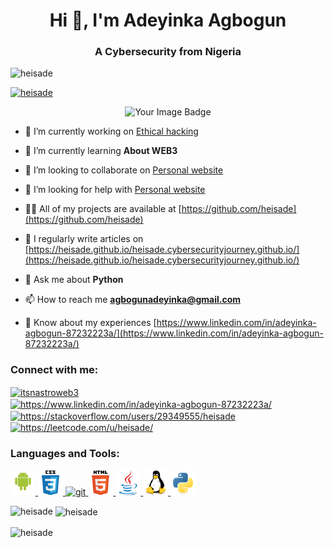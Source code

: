 <h1 align="center">Hi 👋, I'm Adeyinka Agbogun</h1>
<h3 align="center">A Cybersecurity from Nigeria</h3>

<p align="left"> <img src="https://komarev.com/ghpvc/?username=heisade&label=Profile%20views&color=0e75b6&style=flat" alt="heisade" /> </p>

<p align="left"> <a href="https://github.com/ryo-ma/github-profile-trophy"><img src="https://github-profile-trophy.vercel.app/?username=heisade" alt="heisade" /></a> </p>

<p align="center"> <img src="https://tryhackme-badges.s3.amazonaws.com/heisade.png" alt="Your Image Badge" /> </p>

- 🔭 I’m currently working on [Ethical hacking](https://github.com/heisade/heisade.cybersecurityjourney.github.io)

- 🌱 I’m currently learning **About WEB3**

- 👯 I’m looking to collaborate on [Personal website](https://github.com/heisade/heisade.cybersecurityjourney.github.io/tree/main/websites)

- 🤝 I’m looking for help with [Personal website](https://github.com/heisade/heisade.cybersecurityjourney.github.io/tree/main/websites)

- 👨‍💻 All of my projects are available at [https://github.com/heisade](https://github.com/heisade)

- 📝 I regularly write articles on [https://heisade.github.io/heisade.cybersecurityjourney.github.io/](https://heisade.github.io/heisade.cybersecurityjourney.github.io/)

- 💬 Ask me about **Python**

- 📫 How to reach me **agbogunadeyinka@gmail.com**

- 📄 Know about my experiences [https://www.linkedin.com/in/adeyinka-agbogun-87232223a/](https://www.linkedin.com/in/adeyinka-agbogun-87232223a/)

<h3 align="left">Connect with me:</h3>
<p align="left">
<a href="https://twitter.com/itsnastroweb3" target="blank"><img align="center" src="https://raw.githubusercontent.com/rahuldkjain/github-profile-readme-generator/master/src/images/icons/Social/twitter.svg" alt="itsnastroweb3" height="30" width="40" /></a>
<a href="https://linkedin.com/in/https://www.linkedin.com/in/adeyinka-agbogun-87232223a/" target="blank"><img align="center" src="https://raw.githubusercontent.com/rahuldkjain/github-profile-readme-generator/master/src/images/icons/Social/linked-in-alt.svg" alt="https://www.linkedin.com/in/adeyinka-agbogun-87232223a/" height="30" width="40" /></a>
<a href="https://stackoverflow.com/users/https://stackoverflow.com/users/29349555/heisade" target="blank"><img align="center" src="https://raw.githubusercontent.com/rahuldkjain/github-profile-readme-generator/master/src/images/icons/Social/stack-overflow.svg" alt="https://stackoverflow.com/users/29349555/heisade" height="30" width="40" /></a>
<a href="https://www.leetcode.com/https://leetcode.com/u/heisade/" target="blank"><img align="center" src="https://raw.githubusercontent.com/rahuldkjain/github-profile-readme-generator/master/src/images/icons/Social/leet-code.svg" alt="https://leetcode.com/u/heisade/" height="30" width="40" /></a>
</p>

<h3 align="left">Languages and Tools:</h3>
<p align="left"> <a href="https://developer.android.com" target="_blank" rel="noreferrer"> <img src="https://raw.githubusercontent.com/devicons/devicon/master/icons/android/android-original-wordmark.svg" alt="android" width="40" height="40"/> </a> <a href="https://www.w3schools.com/css/" target="_blank" rel="noreferrer"> <img src="https://raw.githubusercontent.com/devicons/devicon/master/icons/css3/css3-original-wordmark.svg" alt="css3" width="40" height="40"/> </a> <a href="https://git-scm.com/" target="_blank" rel="noreferrer"> <img src="https://www.vectorlogo.zone/logos/git-scm/git-scm-icon.svg" alt="git" width="40" height="40"/> </a> <a href="https://www.w3.org/html/" target="_blank" rel="noreferrer"> <img src="https://raw.githubusercontent.com/devicons/devicon/master/icons/html5/html5-original-wordmark.svg" alt="html5" width="40" height="40"/> </a> <a href="https://www.java.com" target="_blank" rel="noreferrer"> <img src="https://raw.githubusercontent.com/devicons/devicon/master/icons/java/java-original.svg" alt="java" width="40" height="40"/> </a> <a href="https://www.linux.org/" target="_blank" rel="noreferrer"> <img src="https://raw.githubusercontent.com/devicons/devicon/master/icons/linux/linux-original.svg" alt="linux" width="40" height="40"/> </a> <a href="https://www.python.org" target="_blank" rel="noreferrer"> <img src="https://raw.githubusercontent.com/devicons/devicon/master/icons/python/python-original.svg" alt="python" width="40" height="40"/> </a> </p>

<p><img align="left" src="https://github-readme-stats.vercel.app/api/top-langs?username=heisade&show_icons=true&locale=en&layout=compact" alt="heisade" /></p>

<p>&nbsp;<img align="center" src="https://github-readme-stats.vercel.app/api?username=heisade&show_icons=true&locale=en" alt="heisade" /></p>

<p><img align="center" src="https://github-readme-streak-stats.herokuapp.com/?user=heisade&" alt="heisade" /></p>

